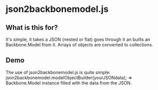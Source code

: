 # json2backbonemodel.js

## What is this for?
It's simple, it takes a JSON (nested or flat) goes through it an builts an Backbone.Model from it.
Arrays of objects are converted to collections.


## Demo
The use of json2backbonemodel.js is quite simple:
	json2backbonemodel.modelObjectBuilder(yourJSONdata);
	=> Backbone.Model instance filled with the data from the JSON.

